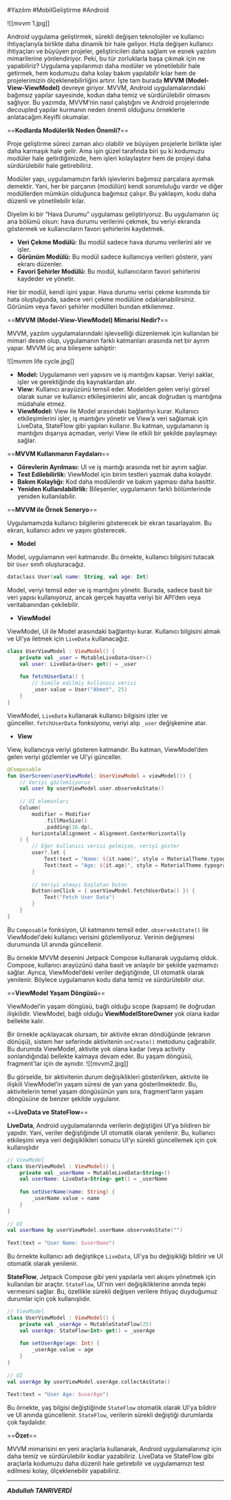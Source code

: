 #Yazılım #MobilGeliştirme #Android


![[mvvm 1.jpg]]


Android uygulama geliştirmek, sürekli değişen teknolojiler ve kullanıcı ihtiyaçlarıyla birlikte daha dinamik bir hale geliyor. Hızla değişen kullanıcı ihtiyaçları ve büyüyen projeler, geliştiricileri daha sağlam ve esnek yazılım mimarilerine yönlendiriyor. Peki, bu tür zorluklarla başa çıkmak için ne yapabiliriz? Uygulama yapılarımızı daha modüler ve yönetilebilir hale getirmek, hem kodumuzu daha kolay bakım yapılabilir kılar hem de projelerimizin ölçeklenebilirliğini artırır. İşte tam burada **MVVM (Model-View-ViewModel)** devreye giriyor. MVVM, Android uygulamalarındaki bağımsız yapılar sayesinde, kodun daha temiz ve sürdürülebilir olmasını sağlıyor. Bu yazımda, MVVM’nin nasıl çalıştığını ve Android projelerinde decoupled yapılar kurmanın neden önemli olduğunu örneklerle anlatacağım.Keyifli okumalar.

==**Kodlarda Modülerlik Neden Önemli?**==

Proje geliştirme süreci zaman alıcı olabilir ve büyüyen projelerle birlikte işler daha karmaşık hale gelir. Ama işin güzel tarafında biri şu ki kodumuzu modüler hale getirdiğimizde, hem işleri kolaylaştırır hem de projeyi daha sürdürülebilir hale getirebiliriz.

Modüler yapı, uygulamamızın farklı işlevlerini bağımsız parçalara ayırmak demektir. Yani, her bir parçanın (modülün) kendi sorumluluğu vardır ve diğer modüllerden mümkün olduğunca bağımsız çalışır. Bu yaklaşım, kodu daha düzenli ve yönetilebilir kılar.

Diyelim ki bir “Hava Durumu” uygulaması geliştiriyoruz. Bu uygulamanın üç ana bölümü olsun: hava durumu verilerini çekmek, bu veriyi ekranda göstermek ve kullanıcıların favori şehirlerini kaydetmek.

- **Veri Çekme Modülü:** Bu modül sadece hava durumu verilerini alır ve işler.
- **Görünüm Modülü:** Bu modül sadece kullanıcıya verileri gösterir, yani ekranı düzenler.
- **Favori Şehirler Modülü:** Bu modül, kullanıcıların favori şehirlerini kaydeder ve yönetir.

Her bir modül, kendi işini yapar. Hava durumu verisi çekme kısmında bir hata oluştuğunda, sadece veri çekme modülüne odaklanabilirsiniz. Görünüm veya favori şehirler modülleri bundan etkilenmez.

==**MVVM (Model-View-ViewModel) Mimarisi Nedir?**==

MVVM, yazılım uygulamalarındaki işlevselliği düzenlemek için kullanılan bir mimari desen olup, uygulamanın farklı katmanları arasında net bir ayrım yapar. MVVM üç ana bileşene sahiptir: 

![[mvmm life cycle.jpg]]

- **Model:** Uygulamanın veri yapısını ve iş mantığını kapsar. Veriyi saklar, işler ve gerektiğinde dış kaynaklardan alır.
- **View:** Kullanıcı arayüzünü temsil eder. Modelden gelen veriyi görsel olarak sunar ve kullanıcı etkileşimlerini alır, ancak doğrudan iş mantığına müdahale etmez.
- **ViewModel:** View ile Model arasındaki bağlantıyı kurar. Kullanıcı etkileşimlerini işler, iş mantığını yönetir ve View’a veri sağlamak için LiveData, StateFlow gibi yapıları kullanır. Bu katman, uygulamanın iş mantığını dışarıya açmadan, veriyi View ile etkili bir şekilde paylaşmayı sağlar.

==**MVVM Kullanmanın Faydaları**==

- **Görevlerin Ayrılması:** UI ve iş mantığı arasında net bir ayrım sağlar.
- **Test Edilebilirlik:** ViewModel için birim testleri yazmak daha kolaydır.
- **Bakım Kolaylığı:** Kod daha modülerdir ve bakım yapması daha basittir.
- **Yeniden Kullanılabilirlik:** Bileşenler, uygulamanın farklı bölümlerinde yeniden kullanılabilir.

==**MVVM ile Örnek Seneryo**==

Uygulamamızda kullanıcı bilgilerini gösterecek bir ekran tasarlayalım. Bu ekran, kullanıcı adını ve yaşını gösterecek.

- **Model**

Model, uygulamanın veri katmanıdır. Bu örnekte, kullanıcı bilgisini tutacak bir `User` sınıfı oluşturacağız.
 ```kotlin
 dataclass User(val name: String, val age: Int)
```


Model, veriyi temsil eder ve iş mantığını yönetir. Burada, sadece basit bir veri yapısı kullanıyoruz, ancak gerçek hayatta veriyi bir API’den veya veritabanından çekilebilir.

- **ViewModel**

ViewModel, UI ile Model arasındaki bağlantıyı kurar. Kullanıcı bilgisini almak ve UI’ya iletmek için `LiveData` kullanacağız.
```kotlin
class UserViewModel : ViewModel() {  
    private val _user = MutableLiveData<User>()  
    val user: LiveData<User> get() = _user  
  
    fun fetchUserData() {  
        // Simüle edilmiş kullanıcı verisi  
        _user.value = User("Ahmet", 25)  
    }  
}
```


ViewModel, `LiveData` kullanarak kullanıcı bilgisini izler ve günceller. `fetchUserData` fonksiyonu, veriyi alıp `_user` değişkenine atar.

- **View**

View, kullanıcıya veriyi gösteren katmandır. Bu katman, ViewModel’den gelen veriyi gözlemler ve UI’yi günceller.
```kotlin
@Composable  
fun UserScreen(userViewModel: UserViewModel = viewModel()) {  
    // Veriyi gözlemliyoruz  
    val user by userViewModel.user.observeAsState()  
  
    // UI elemanları  
    Column(  
        modifier = Modifier  
            .fillMaxSize()  
            .padding(16.dp),  
        horizontalAlignment = Alignment.CenterHorizontally  
    ) {  
        // Eğer kullanıcı verisi gelmişse, veriyi göster  
        user?.let {  
            Text(text = "Name: ${it.name}", style = MaterialTheme.typography.h6)  
            Text(text = "Age: ${it.age}", style = MaterialTheme.typography.body1)  
        }  
  
        // Veriyi almayı başlatan buton  
        Button(onClick = { userViewModel.fetchUserData() }) {  
            Text("Fetch User Data")  
        }  
    }  
}
```

Bu `Composable` fonksiyon, UI katmanını temsil eder. `observeAsState()` ile ViewModel'deki kullanıcı verisini gözlemliyoruz. Verinin değişmesi durumunda UI anında güncellenir.

Bu örnekle MVVM desenini Jetpack Compose kullanarak uygulamış olduk. Compose, kullanıcı arayüzünü daha basit ve anlaşılır bir şekilde yazmamızı sağlar. Ayrıca, ViewModel’deki veriler değiştiğinde, UI otomatik olarak yenilenir. Böylece uygulamanın kodu daha temiz ve sürdürülebilir olur.

==**ViewModel Yaşam Döngüsü**==

ViewModel’in yaşam döngüsü, bağlı olduğu scope (kapsam) ile doğrudan ilişkilidir. ViewModel, bağlı olduğu **ViewModelStoreOwner** yok olana kadar bellekte kalır.

Bir örnekle açıklayacak olursam, bir aktivite ekran döndüğünde (ekranın dönüşü), sistem her seferinde aktivitenin `onCreate()` metodunu çağırabilir. Bu durumda ViewModel, aktivite yok olana kadar (veya activity sonlandığında) bellekte kalmaya devam eder. Bu yaşam döngüsü, fragment'lar için de aynıdır.
![[mvvm2.jpg]]



Bu görselde, bir aktivitenin durum değişiklikleri gösterilirken, aktivite ile ilişkili ViewModel’in yaşam süresi de yan yana gösterilmektedir. Bu, aktivitelerin temel yaşam döngüsünün yanı sıra, fragment’ların yaşam döngüsüne de benzer şekilde uygulanır.


==**LiveData ve StateFlow**==

**LiveData**, Android uygulamalarında verilerin değiştiğini UI’ya bildiren bir yapıdır. Yani, veriler değiştiğinde UI otomatik olarak yenilenir. Bu, kullanıcı etkileşimi veya veri değişiklikleri sonucu UI’yı sürekli güncellemek için çok kullanışlıdır

```kotlin
// ViewModel  
class UserViewModel : ViewModel() {  
    private val _userName = MutableLiveData<String>()  
    val userName: LiveData<String> get() = _userName  
  
    fun setUserName(name: String) {  
        _userName.value = name  
    }  
}  
  
// UI  
val userName by userViewModel.userName.observeAsState("")  
  
Text(text = "User Name: $userName")
```

Bu örnekte kullanıcı adı değiştikçe `LiveData`, UI'ya bu değişikliği bildirir ve UI otomatik olarak yenilenir.

**StateFlow**, Jetpack Compose gibi yeni yapılarla veri akışını yönetmek için kullanılan bir araçtır. `StateFlow`, UI'nin veri değişikliklerine anında tepki vermesini sağlar. Bu, özellikle sürekli değişen verilere ihtiyaç duyduğumuz durumlar için çok kullanışlıdır.

```kotlin
// ViewModel  
class UserViewModel : ViewModel() {  
    private val _userAge = MutableStateFlow(25)  
    val userAge: StateFlow<Int> get() = _userAge  
  
    fun setUserAge(age: Int) {  
        _userAge.value = age  
    }  
}  
  
// UI  
val userAge by userViewModel.userAge.collectAsState()  
  
Text(text = "User Age: $userAge")
```

Bu örnekte, yaş bilgisi değiştiğinde `StateFlow` otomatik olarak UI'ya bildirir ve UI anında güncellenir. `StateFlow`, verilerin sürekli değiştiği durumlarda çok faydalıdır.

 ==**Özet**==

MVVM mimarisini en yeni araçlarla kullanarak, Android uygulamalarımız için daha temiz ve sürdürülebilir kodlar yazabiliriz. LiveData ve StateFlow gibi araçlarla kodumuzu daha düzenli hale getirebilir ve uygulamamızı test edilmesi kolay, ölçeklenebilir yapabiliriz.
****

***Abdullah TANRIVERDİ***